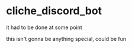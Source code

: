 # cliche_discord_bot
it had to be done at some point

this isn't gonna be anything special, could be fun
